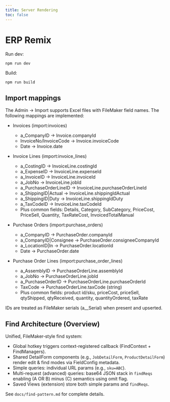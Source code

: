 ```yaml
---
title: Server Rendering
toc: false
---
```


# ERP Remix

Run dev:

```
npm run dev
```

Build:

```
npm run build
```

## Import mappings

The Admin → Import supports Excel files with FileMaker field names. The following mappings are implemented:

- Invoices (import:invoices)

  - a_CompanyID → Invoice.companyId
  - InvoiceNo/InvoiceCode → Invoice.invoiceCode
  - Date → Invoice.date

- Invoice Lines (import:invoice_lines)

  - a_CostingID → InvoiceLine.costingId
  - a_ExpenseID → InvoiceLine.expenseId
  - a_InvoiceID → InvoiceLine.invoiceId
  - a_JobNo → InvoiceLine.jobId
  - a_PurchaseOrderLineID → InvoiceLine.purchaseOrderLineId
  - a_ShippingID|Actual → InvoiceLine.shippingIdActual
  - a_ShippingID|Duty → InvoiceLine.shippingIdDuty
  - a_TaxCodeID → InvoiceLine.taxCodeId
  - Plus common fields: Details, Category, SubCategory, PriceCost, PriceSell, Quantity, TaxRateCost, InvoicedTotalManual

- Purchase Orders (import:purchase_orders)

  - a_CompanyID → PurchaseOrder.companyId
  - a_CompanyID|Consignee → PurchaseOrder.consigneeCompanyId
  - a_LocationID|In → PurchaseOrder.locationId
  - Date → PurchaseOrder.date

- Purchase Order Lines (import:purchase_order_lines)
  - a_AssemblyID → PurchaseOrderLine.assemblyId
  - a_JobNo → PurchaseOrderLine.jobId
  - a_PurchaseOrderID → PurchaseOrderLine.purchaseOrderId
  - TaxCode → PurchaseOrderLine.taxCode (string)
  - Plus common fields: product id/sku, priceCost, priceSell, qtyShipped, qtyReceived, quantity, quantityOrdered, taxRate

IDs are treated as FileMaker serials (a\_\_Serial) when present and upserted.

## Find Architecture (Overview)

Unified, FileMaker‑style find system:

- Global hotkey triggers context-registered callback (FindContext + FindManagers).
- Shared DetailForm components (e.g., `JobDetailForm`, `ProductDetailForm`) render edit & find modes via FieldConfig metadata.
- Simple queries: individual URL params (e.g., `sku=ABC`).
- Multi-request (advanced) queries: base64 JSON stack in `findReqs` enabling (A OR B) minus (C) semantics using omit flag.
- Saved Views (extension) store both simple params and `findReqs`.

See `docs/find-pattern.md` for complete details.
